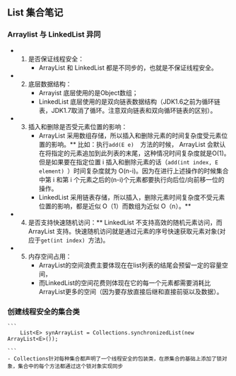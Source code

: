 ## List 集合笔记

### Arraylist 与 LinkedList 异同

   - 1. 是否保证线程安全：
        - ArrayList 和 LinkedList 都是不同步的，也就是不保证线程安全。
   - 2. 底层数据结构：
        - Arrayist 底层使用的是Object数组；
        - LinkedList 底层使用的是双向链表数据结构（JDK1.6之前为循环链表，JDK1.7取消了循环。注意双向链表和双向循环链表的区别）。
        
   - 3. 插入和删除是否受元素位置的影响：
        - ArrayList 采用数组存储，所以插入和删除元素的时间复杂度受元素位置的影响。** 比如：执行`add(E e)  `方法的时候， ArrayList 会默认在将指定的元素追加到此列表的末尾，这种情况时间复杂度就是O(1)。但是如果要在指定位置 i 插入和删除元素的话（`add(int index, E element) `）时间复杂度就为 O(n-i)。因为在进行上述操作的时候集合中第 i 和第 i 个元素之后的(n-i)个元素都要执行向后位/向前移一位的操作。 
        - LinkedList 采用链表存储，所以插入，删除元素时间复杂度不受元素位置的影响，都是近似 O（1）而数组为近似 O（n）。**
   - 4. 是否支持快速随机访问：** LinkedList 不支持高效的随机元素访问，而 ArrayList 支持。快速随机访问就是通过元素的序号快速获取元素对象(对应于`get(int index) `方法)。
   - 5. 内存空间占用：
        - ArrayList的空间浪费主要体现在在list列表的结尾会预留一定的容量空间，
        - 而LinkedList的空间花费则体现在它的每一个元素都需要消耗比ArrayList更多的空间（因为要存放直接后继和直接前驱以及数据）。 

### 创建线程安全的集合类
    
    ```
        List<E> synArrayList = Collections.synchronizedList(new ArrayList<E>());
        
    ```
    - Collections针对每种集合都声明了一个线程安全的包装类，在原集合的基础上添加了锁对象，集合中的每个方法都通过这个锁对象实现同步
